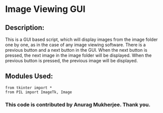 # Image Viewing GUI

## Description:

This is a GUI based script, which will display images from the image folder one by one, as in the case of any image viewing software.
There is a previous button and a next button in the GUI. When the next button is pressed, the next image in the image folder will be displayed.
When the previous button is pressed, the previous image will be displayed.

## Modules Used:

`
from tkinter import *
`
</br>
`
from PIL import ImageTk, Image
`
### This code is contributed by Anurag Mukherjee. Thank you.
